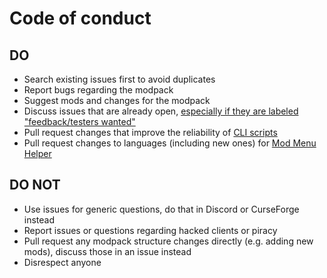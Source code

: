 # Code of conduct
## DO

* Search existing issues first to avoid duplicates
* Report bugs regarding the modpack
* Suggest mods and changes for the modpack
* Discuss issues that are already open, [especially if they are labeled "feedback/testers wanted"](https://github.com/HB-Modding-Crew/Herobrine.fr-Optimized/issues?q=is%3Aissue+is%3Aopen+label%3A%22feedback%2Ftesters+wanted%22)
* Pull request changes that improve the reliability of [CLI scripts](https://github.com/Fabulously-Optimized/fabulously-optimized/tree/main/CLI%20tools)
* Pull request changes to languages (including new ones) for [Mod Menu Helper](https://github.com/Fabulously-Optimized/fabulously-optimized/tree/main/Mod%20Menu%20Helper)

## DO NOT 

* Use issues for generic questions, do that in Discord or CurseForge instead
* Report issues or questions regarding hacked clients or piracy
* Pull request any modpack structure changes directly (e.g. adding new mods), discuss those in an issue instead
* Disrespect anyone
